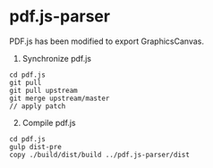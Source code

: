# pdf.js-parser

PDF.js has been modified to export GraphicsCanvas.

1. Synchronize pdf.js

```shell
cd pdf.js
git pull
git pull upstream
git merge upstream/master
// apply patch
```

2. Compile pdf.js

```shell
cd pdf.js
gulp dist-pre
copy ./build/dist/build ../pdf.js-parser/dist
```